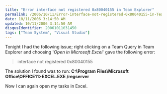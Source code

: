 ```yaml
---
title: "Error interface not registered 0x80040155 in Team Explorer"
permalink: /2006/10/11/Error-interface-not-registered-0x80040155-in-Team-Explorer/
date: 10/11/2006 3:14:50 AM
updated: 10/11/2006 3:14:50 AM
disqusIdentifier: 20061011031450
tags: ["Team System", "Visual Studio"]
---
```

Tonight I had the following issue; right clicking on a Team Query in Team Explorer and choosing '*Open in Microsoft Excel*' gave the following error:

> interface not registered 0x80040155
<!-- more -->

The solution I found was to run: **C:\Program Files\Microsoft Office\OFFICE11>EXCEL.EXE /regserver**

Now I can again open my tasks in Excel.
